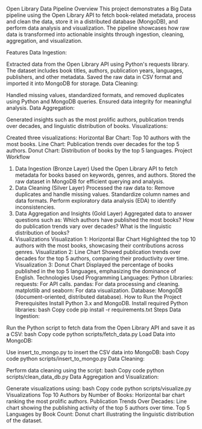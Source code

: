 Open Library Data Pipeline
Overview
This project demonstrates a Big Data pipeline using the Open Library API to fetch book-related metadata, process and clean the data, store it in a distributed database (MongoDB), and perform data analysis and visualization. The pipeline showcases how raw data is transformed into actionable insights through ingestion, cleaning, aggregation, and visualization.

Features
Data Ingestion:

Extracted data from the Open Library API using Python's requests library.
The dataset includes book titles, authors, publication years, languages, publishers, and other metadata.
Saved the raw data in CSV format and imported it into MongoDB for storage.
Data Cleaning:

Handled missing values, standardized formats, and removed duplicates using Python and MongoDB queries.
Ensured data integrity for meaningful analysis.
Data Aggregation:

Generated insights such as the most prolific authors, publication trends over decades, and linguistic distribution of books.
Visualizations:

Created three visualizations:
Horizontal Bar Chart: Top 10 authors with the most books.
Line Chart: Publication trends over decades for the top 5 authors.
Donut Chart: Distribution of books by the top 5 languages.
Project Workflow
1. Data Ingestion (Bronze Layer)
Used the Open Library API to fetch metadata for books based on keywords, genres, and authors.
Stored the raw dataset in MongoDB for efficient querying and analysis.
2. Data Cleaning (Silver Layer)
Processed the raw data to:
Remove duplicates and handle missing values.
Standardize column names and data formats.
Perform exploratory data analysis (EDA) to identify inconsistencies.
3. Data Aggregation and Insights (Gold Layer)
Aggregated data to answer questions such as:
Which authors have published the most books?
How do publication trends vary over decades?
What is the linguistic distribution of books?
4. Visualizations
Visualization 1: Horizontal Bar Chart
Highlighted the top 10 authors with the most books, showcasing their contributions across genres.
Visualization 2: Line Chart
Showed publication trends over decades for the top 5 authors, comparing their productivity over time.
Visualization 3: Donut Chart
Displayed the percentage of books published in the top 5 languages, emphasizing the dominance of English.
Technologies Used
Programming Languages:
Python
Libraries:
requests: For API calls.
pandas: For data processing and cleaning.
matplotlib and seaborn: For data visualization.
Database:
MongoDB (document-oriented, distributed database).
How to Run the Project
Prerequisites
Install Python 3.x and MongoDB.
Install required Python libraries:
bash
Copy code
pip install -r requirements.txt
Steps
Data Ingestion:

Run the Python script to fetch data from the Open Library API and save it as a CSV:
bash
Copy code
python scripts/fetch_data.py
Load Data into MongoDB:

Use insert_to_mongo.py to insert the CSV data into MongoDB:
bash
Copy code
python scripts/insert_to_mongo.py
Data Cleaning:

Perform data cleaning using the script:
bash
Copy code
python scripts/clean_data_db.py
Data Aggregation and Visualization:

Generate visualizations using:
bash
Copy code
python scripts/visualize.py
Visualizations
Top 10 Authors by Number of Books:
Horizontal bar chart ranking the most prolific authors.
Publication Trends Over Decades:
Line chart showing the publishing activity of the top 5 authors over time.
Top 5 Languages by Book Count:
Donut chart illustrating the linguistic distribution of the dataset.
